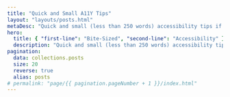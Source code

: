 ```yaml
---
title: "Quick and Small A11Y Tips"
layout: "layouts/posts.html"
metaDesc: "Quick and small (less than 250 words) accessibility tips if you are in a rush or just one to learn something new (and small)."
hero:
  title: { "first-line": "Bite-Sized", "second-line": "Accessibility" }
  description: "Quick and small (less than 250 words) accessibility tips if you are in a rush or just one to learn something new (and small)."
pagination:
  data: collections.posts
  size: 20
  reverse: true
  alias: posts
# permalink: "page/{{ pagination.pageNumber + 1 }}/index.html"
---
```

